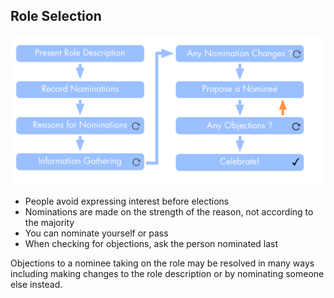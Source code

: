 ## Role Selection

![right,fit](img/people-and-roles/selection.png)

* People avoid expressing interest before elections 
* Nominations are made on the strength of the reason, not according to the majority
* You can nominate yourself or pass
* When checking for objections, ask the person nominated last

Objections to a nominee taking on the role may be resolved in many ways including making changes to the role description or by nominating someone else instead.
